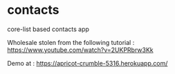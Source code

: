 # contacts
core-list based contacts app

Wholesale stolen from the following tutorial : https://www.youtube.com/watch?v=2UKPRbrw3Kk

Demo at : https://apricot-crumble-5316.herokuapp.com/
